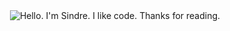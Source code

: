 <div align="center">
	<img src="https://github.com/sindresorhus/sindresorhus/raw/main/main.gif" alt="Hello. I'm Sindre. I like code. Thanks for reading.">
</div>
